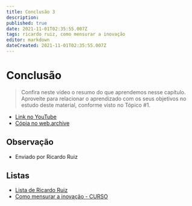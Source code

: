```yaml
---
title: Conclusão 3
description: 
published: true
date: 2021-11-01T02:35:55.007Z
tags: ricardo ruiz, como mensurar a inovação
editor: markdown
dateCreated: 2021-11-01T02:35:55.007Z
---
```


# Conclusão
> Confira neste vídeo o resumo do que aprendemos nesse capítulo. Aproveite para relacionar o aprendizado com os seus objetivos no estudo deste material, conforme visto no Tópico #1.
- [Link no YouTube](https://www.youtube.com/watch?v=CiTASGZWlVs&t=6s)
- [Cópia no web.archive](/web/20211019022011/https://www.youtube.com/watch?v=CiTASGZWlVs&t=6s)
## Observação
- Enviado por Ricardo Ruiz

## Listas

- [Lista de Ricardo Ruiz](/listas/ricardo-ruiz)
- [Como mensurar a inovação - CURSO](/recursos/como-mensurar-a-inovacao-curso)
